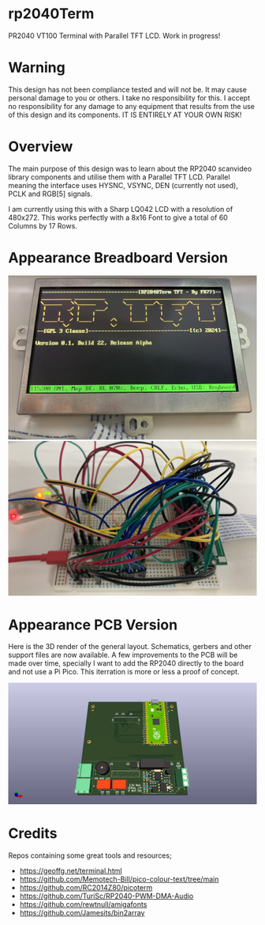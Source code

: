 # rp2040Term
PR2040 VT100 Terminal with Parallel TFT LCD. Work in progress!

# Warning
This design has not been compliance tested and will not be. It may cause personal damage to you or others. I take no responsibility for this. I accept no responsibility for any damage to any equipment that results from the use of this design and its components. IT IS ENTIRELY AT YOUR OWN RISK!

# Overview
The main purpose of this design was to learn about the RP2040 scanvideo library components and utilise them with a Parallel TFT LCD. Parallel meaning the interface uses HYSNC, VSYNC, DEN (currently not used), PCLK and RGB[5] signals.

I am currently using this with a Sharp LQ042 LCD with a resolution of 480x272. This works perfectly with a 8x16 Font to give a total of 60 Columns by 17 Rows.

# Appearance Breadboard Version
![LCD Screen](/Images/lcdScreen.jpg)
![Mess Of Wires](/Images/messOfWires.jpg)

# Appearance PCB Version
Here is the 3D render of the general layout. Schematics, gerbers and other support files are now available. A few improvements to the PCB will be made over time, specially I want to add the RP2040 directly to the board and not use a Pi Pico. This iterration is more or less a proof of concept.

![PCB Layout](/Images/pcbVersion.png)

# Credits
Repos containing some great tools and resources;
- https://geoffg.net/terminal.html
- https://github.com/Memotech-Bill/pico-colour-text/tree/main
- https://github.com/RC2014Z80/picoterm
- https://github.com/TuriSc/RP2040-PWM-DMA-Audio
- https://github.com/rewtnull/amigafonts
- https://github.com/Jamesits/bin2array
